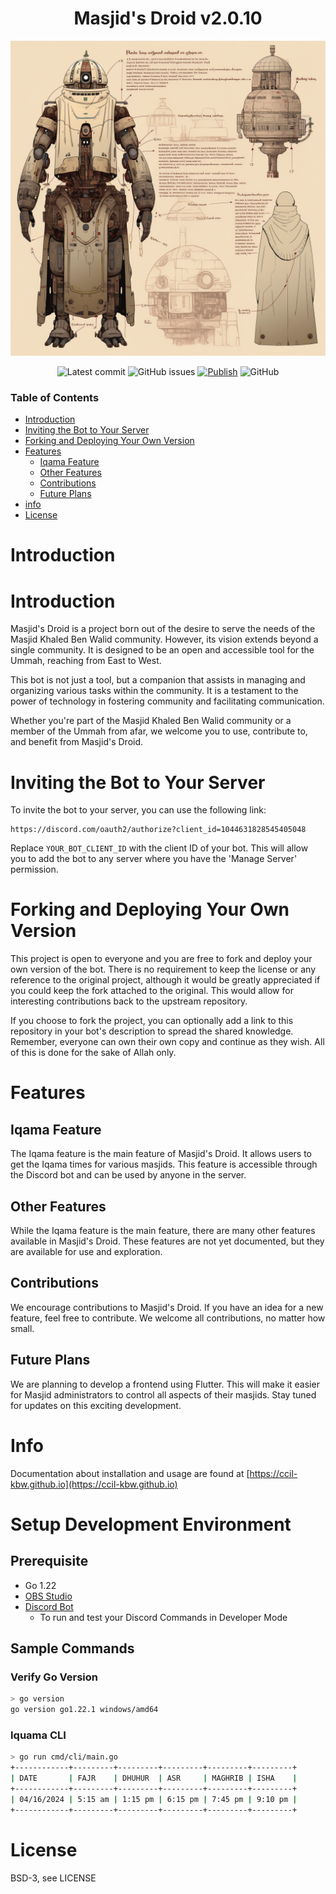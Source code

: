 <div align="center">

# Masjid's Droid v2.0.10

<img src="./assets/img/fares___blueprint.png" width="512" alt="M-Droid Blueprint"/>

![Latest commit](https://img.shields.io/github/last-commit/ccil-kbw/robot/master?style=flat-square)
![GitHub issues](https://img.shields.io/github/issues/ccil-kbw/robot)
[![Publish](https://github.com/ccil-kbw/robot/actions/workflows/publish.yml/badge.svg)](https://github.com/ccil-kbw/robot/actions/workflows/publish.yml)
![GitHub](https://img.shields.io/github/license/ccil-kbw/robot)

</div>

### Table of Contents
- [Introduction](#introduction)
- [Inviting the Bot to Your Server](#inviting-the-bot-to-your-server)
- [Forking and Deploying Your Own Version](#forking-and-deploying-your-own-version)
- [Features](#features)
  - [Iqama Feature](#iqama-feature)
  - [Other Features](#other-features)
  - [Contributions](#contributions)
  - [Future Plans](#future-plans)
- [info](#info)
- [License](#license)

# Introduction

# Introduction

Masjid's Droid is a project born out of the desire to serve the needs of the Masjid Khaled Ben Walid community. However, its vision extends beyond a single community. It is designed to be an open and accessible tool for the Ummah, reaching from East to West.

This bot is not just a tool, but a companion that assists in managing and organizing various tasks within the community. It is a testament to the power of technology in fostering community and facilitating communication.

Whether you're part of the Masjid Khaled Ben Walid community or a member of the Ummah from afar, we welcome you to use, contribute to, and benefit from Masjid's Droid.
# Inviting the Bot to Your Server

To invite the bot to your server, you can use the following link:

```
https://discord.com/oauth2/authorize?client_id=1044631828545405048
```

Replace `YOUR_BOT_CLIENT_ID` with the client ID of your bot. This will allow you to add the bot to any server where you have the 'Manage Server' permission.

# Forking and Deploying Your Own Version

This project is open to everyone and you are free to fork and deploy your own version of the bot. There is no requirement to keep the license or any reference to the original project, although it would be greatly appreciated if you could keep the fork attached to the original. This would allow for interesting contributions back to the upstream repository.

If you choose to fork the project, you can optionally add a link to this repository in your bot's description to spread the shared knowledge. Remember, everyone can own their own copy and continue as they wish. All of this is done for the sake of Allah only.

# Features

## Iqama Feature

The Iqama feature is the main feature of Masjid's Droid. It allows users to get the Iqama times for various masjids. This feature is accessible through the Discord bot and can be used by anyone in the server.

## Other Features

While the Iqama feature is the main feature, there are many other features available in Masjid's Droid. These features are not yet documented, but they are available for use and exploration.

## Contributions

We encourage contributions to Masjid's Droid. If you have an idea for a new feature, feel free to contribute. We welcome all contributions, no matter how small.

## Future Plans

We are planning to develop a frontend using Flutter. This will make it easier for Masjid administrators to control all aspects of their masjids. Stay tuned for updates on this exciting development.

# Info

Documentation about installation and usage are found at [https://ccil-kbw.github.io](https://ccil-kbw.github.io)

# Setup Development Environment

## Prerequisite
- Go 1.22
- [OBS Studio](https://obsproject.com/download)
- [Discord Bot](https://discord.com/developers/docs/quick-start/getting-started)
  - To run and test your Discord Commands in Developer Mode

## Sample Commands
### Verify Go Version

```bash
> go version
go version go1.22.1 windows/amd64
```

### Iquama CLI
```bash
> go run cmd/cli/main.go
+------------+---------+---------+---------+---------+---------+
| DATE       | FAJR    | DHUHUR  | ASR     | MAGHRIB | ISHA    |
+------------+---------+---------+---------+---------+---------+
| 04/16/2024 | 5:15 am | 1:15 pm | 6:15 pm | 7:45 pm | 9:10 pm |
+------------+---------+---------+---------+---------+---------+
```

# License

BSD-3, see LICENSE

